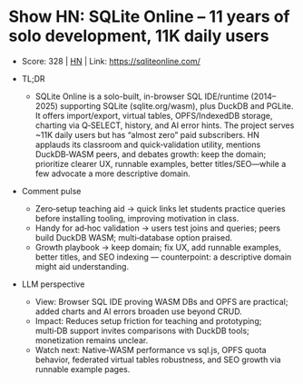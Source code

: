 # Show HN: SQLite Online – 11 years of solo development, 11K daily users

- Score: 328 | [HN](https://news.ycombinator.com/item?id=45567770) | Link: https://sqliteonline.com/

- TL;DR
  - SQLite Online is a solo-built, in-browser SQL IDE/runtime (2014–2025) supporting SQLite (sqlite.org/wasm), plus DuckDB and PGLite. It offers import/export, virtual tables, OPFS/IndexedDB storage, charting via Q‑SELECT, history, and AI error hints. The project serves ~11K daily users but has “almost zero” paid subscribers. HN applauds its classroom and quick‑validation utility, mentions DuckDB‑WASM peers, and debates growth: keep the domain; prioritize clearer UX, runnable examples, better titles/SEO—while a few advocate a more descriptive domain.

- Comment pulse
  - Zero‑setup teaching aid → quick links let students practice queries before installing tooling, improving motivation in class.
  - Handy for ad‑hoc validation → users test joins and queries; peers build DuckDB WASM; multi‑database option praised.
  - Growth playbook → keep domain; fix UX, add runnable examples, better titles, and SEO indexing — counterpoint: a descriptive domain might aid understanding.

- LLM perspective
  - View: Browser SQL IDE proving WASM DBs and OPFS are practical; added charts and AI errors broaden use beyond CRUD.
  - Impact: Reduces setup friction for teaching and prototyping; multi‑DB support invites comparisons with DuckDB tools; monetization remains unclear.
  - Watch next: Native‑WASM performance vs sql.js, OPFS quota behavior, federated virtual tables robustness, and SEO growth via runnable example pages.
